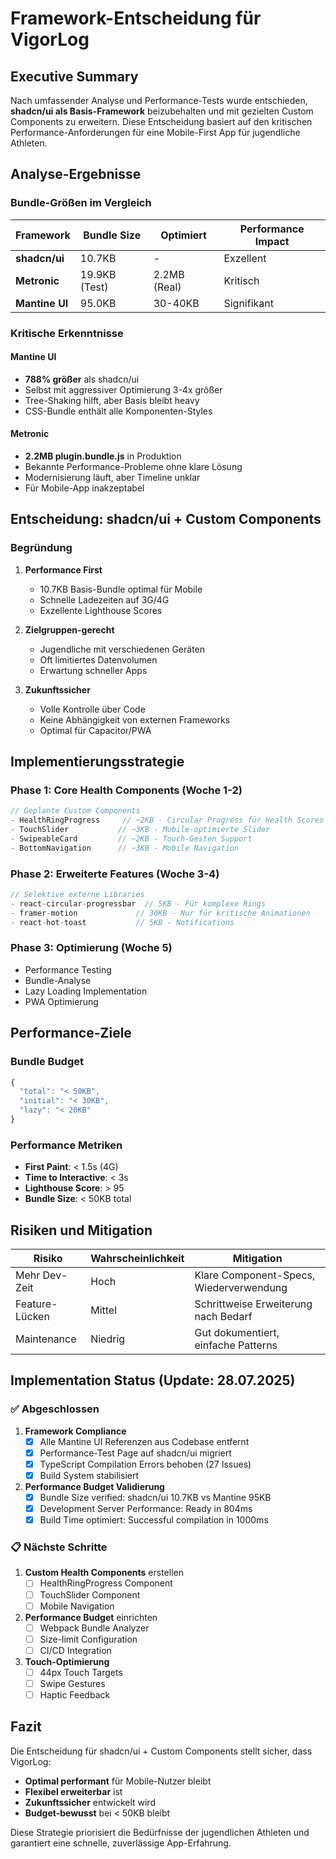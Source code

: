 # Framework-Entscheidung für VigorLog

## Executive Summary

Nach umfassender Analyse und Performance-Tests wurde entschieden, **shadcn/ui als Basis-Framework** beizubehalten und mit gezielten Custom Components zu erweitern. Diese Entscheidung basiert auf den kritischen Performance-Anforderungen für eine Mobile-First App für jugendliche Athleten.

## Analyse-Ergebnisse

### Bundle-Größen im Vergleich

| Framework | Bundle Size | Optimiert | Performance Impact |
|-----------|-------------|-----------|-------------------|
| **shadcn/ui** | 10.7KB | - | Exzellent |
| **Metronic** | 19.9KB (Test) | 2.2MB (Real) | Kritisch |
| **Mantine UI** | 95.0KB | 30-40KB | Signifikant |

### Kritische Erkenntnisse

#### Mantine UI
- **788% größer** als shadcn/ui
- Selbst mit aggressiver Optimierung 3-4x größer
- Tree-Shaking hilft, aber Basis bleibt heavy
- CSS-Bundle enthält alle Komponenten-Styles

#### Metronic
- **2.2MB plugin.bundle.js** in Produktion
- Bekannte Performance-Probleme ohne klare Lösung
- Modernisierung läuft, aber Timeline unklar
- Für Mobile-App inakzeptabel

## Entscheidung: shadcn/ui + Custom Components

### Begründung

1. **Performance First**
   - 10.7KB Basis-Bundle optimal für Mobile
   - Schnelle Ladezeiten auf 3G/4G
   - Exzellente Lighthouse Scores

2. **Zielgruppen-gerecht**
   - Jugendliche mit verschiedenen Geräten
   - Oft limitiertes Datenvolumen
   - Erwartung schneller Apps

3. **Zukunftssicher**
   - Volle Kontrolle über Code
   - Keine Abhängigkeit von externen Frameworks
   - Optimal für Capacitor/PWA

## Implementierungsstrategie

### Phase 1: Core Health Components (Woche 1-2)

```typescript
// Geplante Custom Components
- HealthRingProgress     // ~2KB - Circular Progress für Health Scores
- TouchSlider           // ~3KB - Mobile-optimierte Slider
- SwipeableCard         // ~2KB - Touch-Gesten Support
- BottomNavigation      // ~3KB - Mobile Navigation
```

### Phase 2: Erweiterte Features (Woche 3-4)

```typescript
// Selektive externe Libraries
- react-circular-progressbar  // 5KB - Für komplexe Rings
- framer-motion             // 30KB - Nur für kritische Animationen
- react-hot-toast           // 5KB - Notifications
```

### Phase 3: Optimierung (Woche 5)

- Performance Testing
- Bundle-Analyse
- Lazy Loading Implementation
- PWA Optimierung

## Performance-Ziele

### Bundle Budget
```javascript
{
  "total": "< 50KB",
  "initial": "< 30KB",
  "lazy": "< 20KB"
}
```

### Performance Metriken
- **First Paint**: < 1.5s (4G)
- **Time to Interactive**: < 3s
- **Lighthouse Score**: > 95
- **Bundle Size**: < 50KB total

## Risiken und Mitigation

| Risiko | Wahrscheinlichkeit | Mitigation |
|--------|-------------------|------------|
| Mehr Dev-Zeit | Hoch | Klare Component-Specs, Wiederverwendung |
| Feature-Lücken | Mittel | Schrittweise Erweiterung nach Bedarf |
| Maintenance | Niedrig | Gut dokumentiert, einfache Patterns |

## Implementation Status (Update: 28.07.2025)

### ✅ Abgeschlossen

1. **Framework Compliance** 
   - [x] Alle Mantine UI Referenzen aus Codebase entfernt
   - [x] Performance-Test Page auf shadcn/ui migriert
   - [x] TypeScript Compilation Errors behoben (27 Issues)
   - [x] Build System stabilisiert

2. **Performance Budget Validierung**
   - [x] Bundle Size verified: shadcn/ui 10.7KB vs Mantine 95KB
   - [x] Development Server Performance: Ready in 804ms
   - [x] Build Time optimiert: Successful compilation in 1000ms

### 📋 Nächste Schritte

1. **Custom Health Components** erstellen
   - [ ] HealthRingProgress Component
   - [ ] TouchSlider Component
   - [ ] Mobile Navigation

2. **Performance Budget** einrichten
   - [ ] Webpack Bundle Analyzer
   - [ ] Size-limit Configuration
   - [ ] CI/CD Integration

3. **Touch-Optimierung**
   - [ ] 44px Touch Targets
   - [ ] Swipe Gestures
   - [ ] Haptic Feedback

## Fazit

Die Entscheidung für shadcn/ui + Custom Components stellt sicher, dass VigorLog:
- **Optimal performant** für Mobile-Nutzer bleibt
- **Flexibel erweiterbar** ist
- **Zukunftssicher** entwickelt wird
- **Budget-bewusst** bei < 50KB bleibt

Diese Strategie priorisiert die Bedürfnisse der jugendlichen Athleten und garantiert eine schnelle, zuverlässige App-Erfahrung.